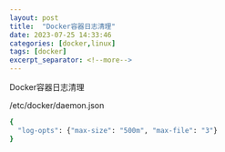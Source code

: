 ```yaml
---
layout: post
title:  "Docker容器日志清理"
date: 2023-07-25 14:33:46
categories: [docker,linux]
tags: [docker]
excerpt_separator: <!--more-->
---
```

Docker容器日志清理
<!--more-->

/etc/docker/daemon.json
```bash
{
  "log-opts": {"max-size": "500m", "max-file": "3"}
}
```